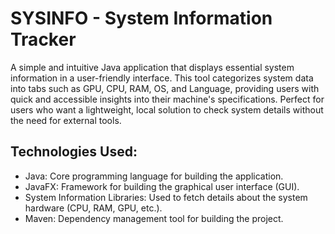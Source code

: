 <h1>SYSINFO - System Information Tracker</h1>
<p>A simple and intuitive Java application that displays essential system information in a user-friendly interface. This tool categorizes system data into tabs such as GPU, CPU, RAM, OS, and Language, providing users with quick and accessible insights into their machine's specifications. Perfect for users who want a lightweight, local solution to check system details without the need for external tools.</p>

<h2>Technologies Used:</h2>
<ul>
  <li>Java: Core programming language for building the application.</li>
  <li>JavaFX: Framework for building the graphical user interface (GUI).</li>
  <li>System Information Libraries: Used to fetch details about the system hardware (CPU, RAM, GPU, etc.).</li>
  <li>Maven: Dependency management tool for building the project.</li>
</ul>
